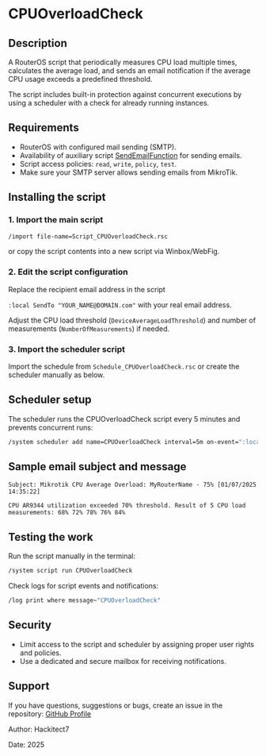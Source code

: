 # CPUOverloadCheck

## Description

A RouterOS script that periodically measures CPU load multiple times, calculates the average load, and sends an email notification if the average CPU usage exceeds a predefined threshold.

The script includes built-in protection against concurrent executions by using a scheduler with a check for already running instances.

## Requirements

- RouterOS with configured mail sending (SMTP).
- Availability of auxiliary script [SendEmailFunction](../functions/SendEmailFunction/README.md) for sending emails.
- Script access policies: `read`, `write`, `policy`, `test`.
- Make sure your SMTP server allows sending emails from MikroTik.

## Installing the script

### 1. Import the main script

```bash
/import file-name=Script_CPUOverloadCheck.rsc
```

or copy the script contents into a new script via Winbox/WebFig.

### 2. Edit the script configuration

Replace the recipient email address in the script

`:local SendTo "YOUR_NAME@DOMAIN.com"` with your real email address.

Adjust the CPU load threshold (`DeviceAverageLoadThreshold`) and number of measurements (`NumberOfMeasurements`) if needed.

### 3. Import the scheduler script

Import the schedule from `Schedule_CPUOverloadCheck.rsc` or create the scheduler manually as below.

## Scheduler setup

The scheduler runs the CPUOverloadCheck script every 5 minutes and prevents concurrent runs:

```bash
/system scheduler add name=CPUOverloadCheck interval=5m on-event=":local ScriptName \"CPUOverloadCheck\"; :local ScriptRunning [system script job find where script=\$ScriptName]; :if (\$ScriptRunning) do={ :log info \"The script \$ScriptName cannot be run, it is already running (consider increasing interval or reducing measurements)\"; } else={ /system script run \$ScriptName; }" comment="CPU overload check with concurrency protection" policy=read,write,policy,test start-time=startup
```

## Sample email subject and message

```text
Subject: Mikrotik CPU Average Overload: MyRouterName - 75% [01/07/2025 14:35:22]

CPU AR9344 utilization exceeded 70% threshold. Result of 5 CPU load measurements: 68% 72% 78% 76% 84%
```

## Testing the work

Run the script manually in the terminal:

```bash
/system script run CPUOverloadCheck
```

Check logs for script events and notifications:

```bash
/log print where message~"CPUOverloadCheck"
```

## Security

- Limit access to the script and scheduler by assigning proper user rights and policies.
- Use a dedicated and secure mailbox for receiving notifications.

## Support

If you have questions, suggestions or bugs, create an issue in the repository: [GitHub Profile](https://github.com/Hackitect7/routeros-scripts)

Author: Hackitect7

Date: 2025
